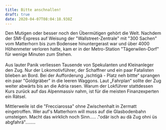 ```yaml
---
title: Bitte anschnallen!
draft: true
date: 2020-04-07T08:04:18.938Z
---
```

Den Mutigen oder besser noch den Übermütigen gehört die Welt. Nachdem der SMI-Express auf Weisung der "Wallstreet-Zentrale" mit "300 Sachen" vom Matterhorn bis zum Bodensee hinuntergerast war und über 4000 Höhenmeter verloren hatte, kam er in der Metro-Station "Tägerwilen-Dorf" für wenige Minuten zum Stehen.\
\
Aus lauter Panik verliessen Tausende von Spekulanten und Kleinanleger den Zug. Nur der Lokomotivführer, der Schaffner und ein paar Fatalisten blieben an Bord. Bei der Aufforderung „ischtigä - Platz neh bittte“ sprangen ein paar "Goldgräber" in die leeren Waggons. Laut „Fahrplan“ sollte der Zug weiter abwärts bis an die Adria rasen. Warum der Lokführer stattdessen Kurs zurück auf das Alpenmassiv nahm, ist für die meisten Finanzexperten ein Rätsel. 

Mittlerweile ist die "Frecciarossa" ohne Zwischenhalt in Zermatt eingetroffen. Wer auf's Matterhorn will muss auf die Glasbodenbahn umsteigen. Macht das wirklich noch Sinn..... ."odär isch au dä Zug ohni üs abgfahrä"........